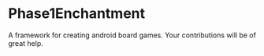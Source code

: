 Phase1Enchantment
=================

A framework for creating android board games. Your contributions will be of great help.

